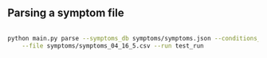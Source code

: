 ## Parsing a symptom file

```bash

python main.py parse --symptoms_db symptoms/symptoms.json --conditions_db symptoms/conditions_db.json \
    --file symptoms/symptoms_04_16_5.csv --run test_run
```